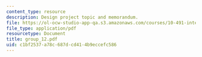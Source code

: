 ```yaml
---
content_type: resource
description: Design project topic and memorandum.
file: https://ol-ocw-studio-app-qa.s3.amazonaws.com/courses/10-491-integrated-chemical-engineering-ii-spring-2006/c1bf2537a78c687dcd414b9eccefc586_group_12.pdf
file_type: application/pdf
resourcetype: Document
title: group_12.pdf
uid: c1bf2537-a78c-687d-cd41-4b9eccefc586
---
```

